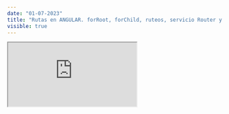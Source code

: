 ```yaml
---
date: "01-07-2023"
title: "Rutas en ANGULAR. forRoot, forChild, ruteos, servicio Router y parametros"
visible: true
---
```

<iframe src="https://www.youtube.com/embed/heE15SxWdAE" allowfullscreen></iframe>
